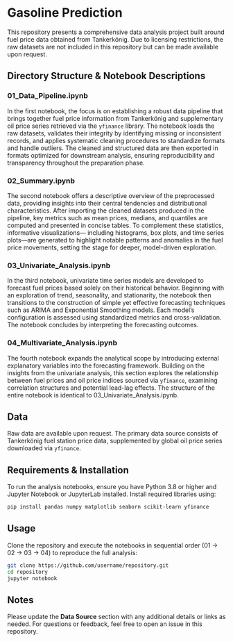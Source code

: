 # Gasoline Prediction

This repository presents a comprehensive data analysis project built around fuel price data obtained from Tankerkönig. Due to licensing restrictions, the raw datasets are not included in this repository but can be made available upon request.

## Directory Structure & Notebook Descriptions

### 01\_Data\_Pipeline.ipynb

In the first notebook, the focus is on establishing a robust data pipeline that brings together fuel price information from Tankerkönig and supplementary oil price series retrieved via the `yfinance` library. The notebook loads the raw datasets, validates their integrity by identifying missing or inconsistent records, and applies systematic cleaning procedures to standardize formats and handle outliers. The cleaned and structured data are then exported in formats optimized for downstream analysis, ensuring reproducibility and transparency throughout the preparation phase.

### 02\_Summary.ipynb

The second notebook offers a descriptive overview of the preprocessed data, providing insights into their central tendencies and distributional characteristics. After importing the cleaned datasets produced in the pipeline, key metrics such as mean prices, medians, and quantiles are computed and presented in concise tables. To complement these statistics, informative visualizations— including histograms, box plots, and time series plots—are generated to highlight notable patterns and anomalies in the fuel price movements, setting the stage for deeper, model-driven exploration.

### 03\_Univariate\_Analysis.ipynb

In the third notebook, univariate time series models are developed to forecast fuel prices based solely on their historical behavior. Beginning with an exploration of trend, seasonality, and stationarity, the notebook then transitions to the construction of simple yet effective forecasting techniques such as ARIMA and Exponential Smoothing models. Each model’s configuration is assessed using standardized metrics and cross-validation. The notebook concludes by interpreting the forecasting outcomes.

### 04\_Multivariate\_Analysis.ipynb

The fourth notebook expands the analytical scope by introducing external explanatory variables into the forecasting framework. Building on the insights from the univariate analysis, this section explores the relationship between fuel prices and oil price indices sourced via `yfinance`, examining correlation structures and potential lead-lag effects. The structure of the entire notebook is identical to 03\_Univariate\_Analysis.ipynb.

## Data

Raw data are available upon request. The primary data source consists of Tankerkönig fuel station price data, supplemented by global oil price series downloaded via `yfinance`.

## Requirements & Installation

To run the analysis notebooks, ensure you have Python 3.8 or higher and Jupyter Notebook or JupyterLab installed. Install required libraries using:

```bash
pip install pandas numpy matplotlib seaborn scikit-learn yfinance
```

## Usage

Clone the repository and execute the notebooks in sequential order (01 → 02 → 03 → 04) to reproduce the full analysis:

```bash
git clone https://github.com/username/repository.git
cd repository
jupyter notebook
```

## Notes

Please update the **Data Source** section with any additional details or links as needed. For questions or feedback, feel free to open an issue in this repository.
